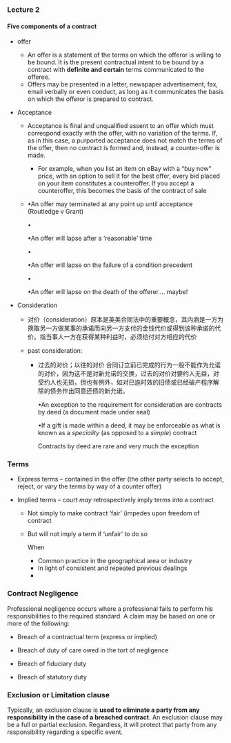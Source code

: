 ### Lecture 2

#### Five components of a contract

- offer

  - An offer is a statement of the terms on which the offeror is willing to be bound. It is the present contractual intent to be bound by a contract with **definite and certain** terms communicated to the offeree.
  - Offers may be presented in a letter, newspaper advertisement, fax, email verbally or even conduct, as long as it communicates the basis on which the offeror is prepared to contract.

- Acceptance

  - Acceptance is final and unqualified assent to an offer which must correspond exactly with the offer, with no variation of the terms. If, as in this case, a purported acceptance does not match the terms of the offer, then no contract is formed and, instead, a counter-offer is made.

    - For example, when you list an item on eBay with a “buy now” price, with an option to sell it for the best offer, every bid placed on your item constitutes a counteroffer. If you accept a counteroffer, this becomes the basis of the contract of sale

  - •An offer may terminated at any point up until acceptance (Routledge v Grant)

    •

    •An offer will lapse after a ‘reasonable’ time

    •

    •An offer will lapse on the failure of a condition precedent

    •

    •An offer will lapse on the death of the offerer…. maybe!

- Consideration

  - 对价（consideration）原本是英美合同法中的重要概念，其内涵是一方为换取另一方做某事的承诺而向另一方支付的金钱代价或得到该种承诺的代价。指当事人一方在获得某种利益时，必须给付对方相应的代价

  - past consideration:

    - 过去的对价；以往的对价 合同订立前已完成的行为一般不能作为允诺的对价，因为这不是对新允诺的交换，过去的对价对要约人无益，对受约人也无损，但也有例外，如对已逾时效的旧债或已经破产程序解除的债务作出同意还债的新允诺。 

      •An exception to the requirement for consideration are contracts by deed (a document made under seal)

      •If a gift is made within a deed, it may be enforceable as what is known as a *speciality* (as opposed to a *simple*) contract 

      Contracts by deed are rare and very much the exception



### Terms

- Express terms – contained in the offer (the other party selects to accept, reject, or vary the terms by way of a counter offer)

- Implied terms – court *may* retrospectively imply terms into a contract

  - Not simply to make contract ‘fair’ (impedes upon freedom of contract

  - But will not imply a term if ‘unfair’ to do so

    When

    - Common practice in the geographical area or industry
    - In light of consistent and repeated previous dealings
    - 





### Contract Negligence

Professional negligence occurs where a professional fails to perform his responsibilities to the required standard. A claim may be based on one or more of the following:

- Breach of a contractual term (express or implied)

- Breach of duty of care owed in the tort of negligence

- Breach of fiduciary duty

- Breach of statutory duty

  



### Exclusion or Limitation clause

Typically, an exclusion clause is **used to eliminate a party from any responsibility in the case of a breached contract**. An exclusion clause may be a full or partial exclusion. Regardless, it will protect that party from any responsibility regarding a specific event.

